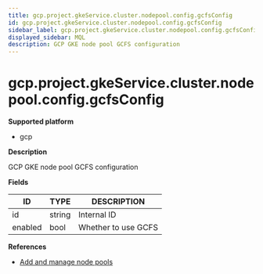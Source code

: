 ```yaml
---
title: gcp.project.gkeService.cluster.nodepool.config.gcfsConfig
id: gcp.project.gkeService.cluster.nodepool.config.gcfsConfig
sidebar_label: gcp.project.gkeService.cluster.nodepool.config.gcfsConfig
displayed_sidebar: MQL
description: GCP GKE node pool GCFS configuration
---
```


# gcp.project.gkeService.cluster.nodepool.config.gcfsConfig

**Supported platform**

- gcp

**Description**

GCP GKE node pool GCFS configuration

**Fields**

| ID      | TYPE   | DESCRIPTION         |
| ------- | ------ | ------------------- |
| id      | string | Internal ID         |
| enabled | bool   | Whether to use GCFS |

**References**

- [Add and manage node pools](https://cloud.google.com/kubernetes-engine/docs/how-to/node-pools)
